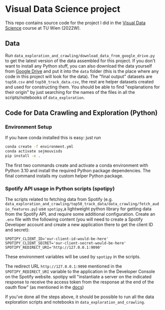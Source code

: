 # Visual Data Science project
This repo contains source code for the project I did in the [Visual Data Science](https://tiss.tuwien.ac.at/course/courseDetails.xhtml?dswid=9736&dsrid=772&courseNr=186868&semester=2022W) course at TU Wien (2022W).

## Data
Run `data_exploration_and_crawling/download_data_from_google_drive.py` to get the latest version of the data assembled for this project. If you don't want to install any Python stuff, you can also download the data yourself from [Google Drive](https://drive.google.com/drive/folders/1bW2Gh3Xrcj6Dnaooe12JyCgYtmLh7Zt5?usp=sharing) and put it into the `data` folder (this is the place where any code in this project will look for the data). The "final output" datasets are `top50.csv` and `top50_track_data.csv`, the rest are helper datasets created and used for constructing them. You should be able to find "explanations for their origin" by just searching for the names of the files in all the scripts/notebooks of `data_exploration`.

## Code for Data Crawling and Exploration (Python)
### Environment Setup
If you have conda installed this is easy: just run

```bash
conda create -f environment.yml
conda activate sejmouvisds
pip install -e .
```

The first two commands create and activate a conda environment with Python 3.10 and install the required Python package dependencies. The final command installs my custom helper Python package.

### Spotify API usage in Python scripts (spotipy)
The scripts related to fetching data from Spotify (e.g. `data_exploration_and_crawling/top50_track_data/data_crawling/fetch_audio_features.py`) use `spotipy`,a lightweight python library for getting data from the Spotify API, and require some additional configuration. Create an `.env` file with the following content (you will need to create a Spotify Developer account and create a new application there to get the client ID and secret):
```
SPOTIPY_CLIENT_ID='our-client-id-would-be-here'
SPOTIPY_CLIENT_SECRET='our-client-secret-would-be-here'
SPOTIPY_REDIRECT_URI='http://127.0.0.1:9090'
```
These environment variables will be used by `spotipy` in the scripts.

The redirect URL `http://127.0.0.1:9090` mentioned in the `SPOTIPY_REDIRECT_URI` variable to the application in the Developer Console on the Spotify website. spotipy will "instantiate a server on the indicated response to receive the access token from the response at the end of the oauth flow" (as mentioned in the [docs](https://spotipy.readthedocs.io/en/2.21.0/#redirect-uri))

If you've done all the steps above, it should be possible to run all the data exploration scripts and notebooks in `data_exploration_and_crawling`.
